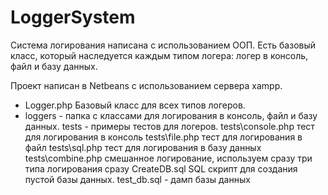 # LoggerSystem
Система логирования написана с использованием ООП. Есть базовый класс, который наследуется каждым типом логера:
логер в консоль, файл и базу данных.

Проект написан в Netbeans с использованием сервера xampp.

* Logger.php Базовый класс для всех типов логеров.
* loggers - папка с классами для логирования в консоль, файл и базу данных.
tests - примеры тестов для логеров.
tests\console.php тест для логирования в консоль
tests\file.php тест для логирования в файл
tests\sql.php тест для логирования в базу данных
tests\combine.php смешанное логирование, используем сразу три типа логирования сразу
CreateDB.sql SQL скрипт для создания пустой базы данных.
test_db.sql - дамп базы данных
